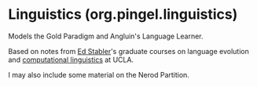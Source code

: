 
Linguistics (org.pingel.linguistics)
====================================

Models the Gold Paradigm and Angluin's Language Learner.

Based on notes from [Ed Stabler](http://www.linguistics.ucla.edu/people/stabler/)'s
graduate courses on language evolution and
[computational linguistics](http://www.linguistics.ucla.edu/people/stabler/212-08.pdf)
at UCLA.

I may also include some material on the Nerod Partition.
